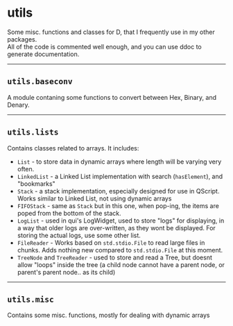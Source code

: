 # utils
Some misc. functions and classes for D, that I frequently use in my other packages.  
All of the code is commented well enough, and you can use ddoc to generate documentation.

---

## `utils.baseconv`
A module contaning some functions to convert between Hex, Binary, and Denary.  

---

## `utils.lists`
Contains classes related to arrays. It includes:

* `List` - to store data in dynamic arrays where length will be varying very often.
* `LinkedList` - a Linked List implementation with search (`hasElement`), and "bookmarks"
* `Stack` - a stack implementation, especially designed for use in QScript. Works similar to Linked List, not using dynamic arrays
* `FIFOStack` - same as `Stack` but in this one, when pop-ing, the items are poped from the bottom of the stack.
* `LogList` - used in qui's LogWidget, used to store "logs" for displaying, in a way that older logs are over-written, as they wont be displayed. For storing the actual logs, use some other list.
* `FileReader` - Works based on `std.stdio.File` to read large files in chunks. Adds nothing new compared to `std.stdio.File` at this moment.
* `TreeNode` and `TreeReader` - used to store and read a Tree, but doesnt allow "loops" inside the tree (a child node cannot have a parent node, or parent's parent node.. as its child)

---

## `utils.misc`
Contains some misc. functions, mostly for dealing with dynamic arrays
